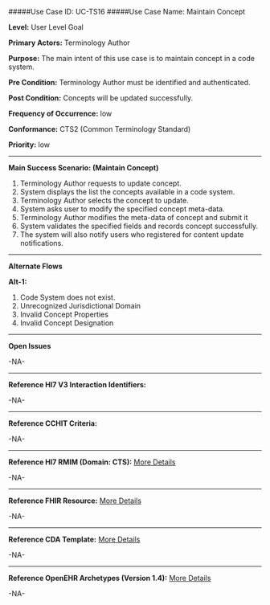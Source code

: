 #####Use Case ID: UC-TS16
#####Use Case Name: Maintain Concept

**Level:**                     User Level Goal

**Primary Actors:**            Terminology Author  

**Purpose:**                   The main intent of this use case is to maintain concept in a code system.

**Pre Condition:**             Terminology Author must be identified and authenticated.

**Post Condition:**            Concepts will be updated successfully.

**Frequency of Occurrence:**   low

**Conformance:**             	 CTS2 (Common Terminology Standard)

**Priority:**                  low
__________________________________________________________
**Main Success Scenario: (Maintain Concept)**

1.	Terminology Author requests to update concept.
2.	System displays the list the concepts available in a code system.
3.	Terminology Author selects the concept to update.
4.	System asks user to modify the specified concept meta-data.
5.	Terminology Author modifies the meta-data of concept and submit it 
6.	System validates the specified fields and records concept successfully.
7.	 The system will also notify users who registered for content update notifications.

__________________________________________________________
**Alternate Flows** 

**Alt-1:**

1.	Code System does not exist. 
2.	Unrecognized Jurisdictional Domain 
3.	Invalid Concept Properties
4.	Invalid Concept Designation

_______________________________________________________________
**Open Issues**

-NA-
_______________________________________________________________
**Reference Hl7 V3 Interaction Identifiers:**

-NA-
_______________________________________________________________
**Reference CCHIT Criteria:**

-NA-

_______________________________________________________________
**Reference Hl7 RMIM (Domain: CTS):** [More Details](http://www.hl7.org/implement/standards/product_brief.cfm?product_id=306)

-NA-

_______________________________________________________________
**Reference FHIR Resource:** [More Details](http://www.hl7.org/implement/standards/fhir/resourcelist.html)

-NA-
_______________________________________________________________
**Reference CDA Template:** [More Details](http://www.hl7.org/Special/committees/structure/index.cfm)

-NA-
_______________________________________________________________
**Reference OpenEHR Archetypes (Version 1.4):** [More Details](http://www.openehr.org/ckm/)

-NA-

